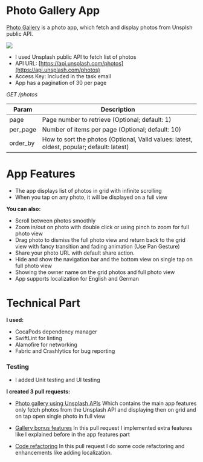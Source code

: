 # Photo Gallery App


[Photo Gallery](https://github.com/ReemHesham/photo-gallery-app) is a photo app, which fetch and display photos from Unsplsh public API.

![](https://github.com/ReemHesham/photo-gallery-app/blob/master/GalleryDemo.gif)

  - I used Unsplash public API to fetch list of photos
  - API URL: [https://api.unsplash.com/photos](https://api.unsplash.com/photos)
  - Access Key: Included in the task email
  - App has a pagination of 30 per page

_GET /photos_

| Param | Description |
| ------ | ------ |
| page | Page number to retrieve (Optional; default: 1) |
| per_page | Number of items per page (Optional; default: 10) |
| order_by | How to sort the photos (Optional, Valid values: latest, oldest, popular; default: latest) |

# App Features

  - The app displays list of photos in grid with infinite scrolling
  - When you tap on any photo, it will be displayed on a full view

**You can also:**

- Scroll between photos smoothly
- Zoom in/out on photo with double click or using pinch to zoom for full photo view
- Drag photo to dismiss the full photo view and return back to the grid view with fancy transition and fading animation (Use Pan Gesture)
- Share your photo URL with default share action.
- Hide and show the navigation bar and the bottom view on single tap on full photo view
- Showing the owner name on the grid photos and full photo view
- App supports localization for English and German

# Technical Part

**I used:**

- CocaPods dependency manager
- SwiftLint for linting
- Alamofire for networking
- Fabric and Crashlytics for bug reporting

### Testing

- I added Unit testing and UI testing

**I created 3 pull requests:**

- [Photo gallery using Unsplash APIs](https://github.com/ReemHesham/photo-gallery-app/pull/1) Which contains the main app features only fetch photos from the Unsplash API and displaying then on grid and on tap open single photo in full view

- [Gallery bonus features](https://github.com/ReemHesham/photo-gallery-app/pull/2) In this pull request I implemented extra features like I explained before in the app features part

- [Code refactoring](https://github.com/ReemHesham/photo-gallery-app/pull/3) In this pull request I do some code refactoring and enhancements like adding localization.
